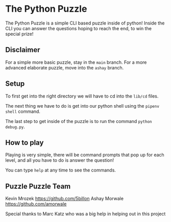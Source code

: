 # The Python Puzzle

The Python Puzzle is a simple CLI based puzzle inside of python! Inside the CLI you can answer the questions hoping to reach the end, to win the special prize!

## Disclaimer 
For a simple more basic puzzle, stay in the `main` branch. For a more advanced elaborate puzzle, move into the `ashay` branch.

## Setup

To first get into the right directory we will have to cd into the `lib/cd` files.

The next thing we have to do is get into our python shell using the `pipenv shell` command.

The last step to get inside of the puzzle is to run the command `python debug.py`.

## How to play

Playing is very simple, there will be command prompts that pop up for each level, and all you have to do is answer the question!

You can type `help` at any time to see the commands.

## Puzzle Puzzle Team

Kevin Mrozek https://github.com/5billon
Ashay Morwale https://github.com/amorwale

Special thanks to Marc Katz who was a big help in helping out in this project
